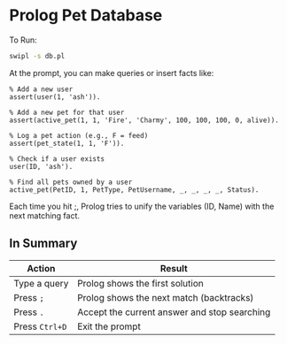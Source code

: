 # Prolog Pet Database

To Run: 
```bash
swipl -s db.pl
```

At the prompt, you can make queries or insert facts like:

```
% Add a new user
assert(user(1, 'ash')).

% Add a new pet for that user
assert(active_pet(1, 1, 'Fire', 'Charmy', 100, 100, 100, 0, alive)).

% Log a pet action (e.g., F = feed)
assert(pet_state(1, 1, 'F')).

% Check if a user exists
user(ID, 'ash').

% Find all pets owned by a user
active_pet(PetID, 1, PetType, PetUsername, _, _, _, _, Status).
```

Each time you hit ;, Prolog tries to unify the variables (ID, Name) with the next matching fact.

## In Summary
| Action         | Result                                       |
| -------------- | -------------------------------------------- |
| Type a query   | Prolog shows the first solution              |
| Press `;`      | Prolog shows the next match (backtracks)     |
| Press `.`      | Accept the current answer and stop searching |
| Press `Ctrl+D` | Exit the prompt                              |
